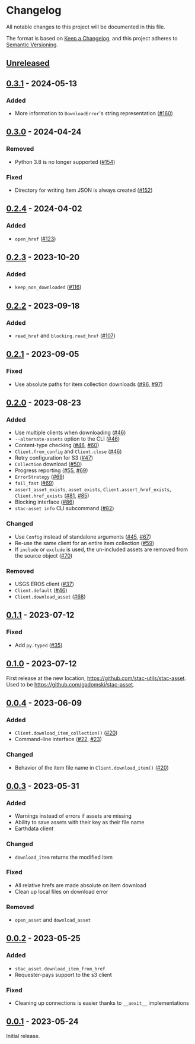 # Changelog

All notable changes to this project will be documented in this file.

The format is based on [Keep a Changelog](https://keepachangelog.com/en/1.0.0/), and this project adheres to [Semantic Versioning](https://semver.org/spec/v2.0.0.html).

## [Unreleased]

## [0.3.1] - 2024-05-13

### Added

- More information to `DownloadError`'s string representation ([#160](https://github.com/stac-utils/stac-asset/pull/160))

## [0.3.0] - 2024-04-24

### Removed

- Python 3.8 is no longer supported ([#154](https://github.com/stac-utils/stac-asset/pull/154))

### Fixed

- Directory for writing Item JSON is always created ([#152](https://github.com/stac-utils/stac-asset/pull/152))

## [0.2.4] - 2024-04-02

### Added

- `open_href` ([#123](https://github.com/stac-utils/stac-asset/pull/123))

## [0.2.3] - 2023-10-20

### Added

- `keep_non_downloaded` ([#116](https://github.com/stac-utils/stac-asset/pull/116))

## [0.2.2] - 2023-09-18

### Added

- `read_href` and `blocking.read_href` ([#107](https://github.com/stac-utils/stac-asset/pull/107))

## [0.2.1] - 2023-09-05

### Fixed

- Use absolute paths for item collection downloads ([#96](https://github.com/stac-utils/stac-asset/pull/96), [#97](https://github.com/stac-utils/stac-asset/pull/97))

## [0.2.0] - 2023-08-23

### Added

- Use multiple clients when downloading ([#46](https://github.com/stac-utils/stac-asset/pull/46))
- `--alternate-assets` option to the CLI ([#46](https://github.com/stac-utils/stac-asset/pull/46))
- Content-type checking ([#46](https://github.com/stac-utils/stac-asset/pull/46), [#60](https://github.com/stac-utils/stac-asset/issues/60))
- `Client.from_config` and `Client.close` ([#46](https://github.com/stac-utils/stac-asset/pull/46))
- Retry configuration for S3 ([#47](https://github.com/stac-utils/stac-asset/pull/47))
- `Collection` download ([#50](https://github.com/stac-utils/stac-asset/pull/50))
- Progress reporting ([#55](https://github.com/stac-utils/stac-asset/pull/55), [#69](https://github.com/stac-utils/stac-asset/pull/69))
- `ErrorStrategy` ([#69](https://github.com/stac-utils/stac-asset/pull/69))
- `fail_fast` ([#69](https://github.com/stac-utils/stac-asset/pull/69))
- `assert_asset_exists`, `asset_exists`, `Client.assert_href_exists`, `Client.href_exists` ([#81](https://github.com/stac-utils/stac-asset/pull/81), [#85](https://github.com/stac-utils/stac-asset/pull/85))
- Blocking interface ([#86](https://github.com/stac-utils/stac-asset/pull/86))
- `stac-asset info` CLI subcommand ([#82](https://github.com/stac-utils/stac-asset/pull/83))

### Changed

- Use `Config` instead of standalone arguments ([#45](https://github.com/stac-utils/stac-asset/pull/45), [#67](https://github.com/stac-utils/stac-asset/pull/67))
- Re-use the same client for an entire item collection ([#59](https://github.com/stac-utils/stac-asset/pull/59))
- If `include` or `exclude` is used, the un-included assets are removed from the source object ([#70](https://github.com/stac-utils/stac-asset/pull/70))

### Removed

- USGS EROS client ([#37](https://github.com/stac-utils/stac-asset/pull/37))
- `Client.default` ([#46](https://github.com/stac-utils/stac-asset/pull/46))
- `Client.download_asset` ([#68](https://github.com/stac-utils/stac-asset/pull/68))

## [0.1.1] - 2023-07-12

### Fixed

- Add `py.typed` ([#35](https://github.com/stac-utils/stac-asset/pull/35))

## [0.1.0] - 2023-07-12

First release at the new location, <https://github.com/stac-utils/stac-asset>.
Used to be <https://github.com/gadomski/stac-asset>.

## [0.0.4] - 2023-06-09

### Added

- `Client.download_item_collection()` ([#20](https://github.com/stac-utils/stac-asset/pull/20))
- Command-line interface ([#22](https://github.com/stac-utils/stac-asset/pull/22), [#23](https://github.com/stac-utils/stac-asset/pull/23))

### Changed

- Behavior of the item file name in `Client.download_item()` ([#20](https://github.com/stac-utils/stac-asset/pull/20))

## [0.0.3] - 2023-05-31

### Added

- Warnings instead of errors if assets are missing
- Ability to save assets with their key as their file name
- Earthdata client

### Changed

- `download_item` returns the modified item

### Fixed

- All relative hrefs are made absolute on item download
- Clean up local files on download error

### Removed

- `open_asset` and `download_asset`

## [0.0.2] - 2023-05-25

### Added

- `stac_asset.download_item_from_href`
- Requester-pays support to the s3 client

### Fixed

- Cleaning up connections is easier thanks to `__aexit__` implementations

## [0.0.1] - 2023-05-24

Initial release.

[unreleased]: https://github.com/stac-utils/stac-asset/compare/v0.3.1...HEAD
[0.3.1]: <https://github.com/stac-utils/stac-asset/compare/v0.3.0...v0.3.1>
[0.3.0]: <https://github.com/stac-utils/stac-asset/compare/v0.2.4...v0.3.0>
[0.2.4]: <https://github.com/stac-utils/stac-asset/compare/v0.2.3...v0.2.4>
[0.2.3]: <https://github.com/stac-utils/stac-asset/compare/v0.2.2...v0.2.3>
[0.2.2]: <https://github.com/stac-utils/stac-asset/compare/v0.2.1...v0.2.2>
[0.2.1]: <https://github.com/stac-utils/stac-asset/compare/v0.2.0...v0.2.1>
[0.2.0]: <https://github.com/stac-utils/stac-asset/compare/v0.1.1...v0.2.0>
[0.1.1]: <https://github.com/stac-utils/stac-asset/compare/v0.1.0...v0.1.1>
[0.1.0]: <https://github.com/stac-utils/stac-asset/compare/v0.0.4...v0.1.0>
[0.0.4]: <https://github.com/stac-utils/stac-asset/compare/v0.0.3...v0.0.4>
[0.0.3]: <https://github.com/stac-utils/stac-asset/compare/v0.0.2...v0.0.3>
[0.0.2]: <https://github.com/stac-utils/stac-asset/compare/v0.0.1...v0.0.2>
[0.0.1]: <https://github.com/stac-utils/stac-asset/releases/tag/v0.0.1>
